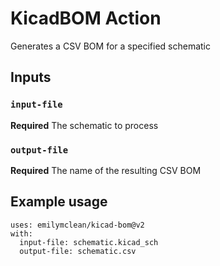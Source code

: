 # KicadBOM Action

Generates a CSV BOM for a specified schematic

## Inputs

### `input-file`

**Required** The schematic to process

### `output-file`

**Required** The name of the resulting CSV BOM

## Example usage
```
uses: emilymclean/kicad-bom@v2
with:
  input-file: schematic.kicad_sch
  output-file: schematic.csv
```
